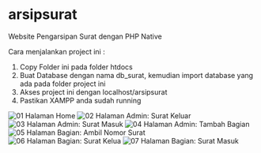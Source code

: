 # arsipsurat

Website Pengarsipan Surat dengan PHP Native

Cara menjalankan project ini :

1. Copy Folder ini pada folder htdocs
2. Buat Database dengan nama db_surat, kemudian import database yang ada pada folder project ini
3. Akses project ini dengan localhost/arsipsurat
4. Pastikan XAMPP anda sudah running

![01 Halaman Home](https://github.com/RifkiCS29/arsipsurat/blob/master/img/screenshots/Gedung-KPU.png)
![02 Halaman Admin: Surat Keluar](https://github.com/RifkiCS29/arsipsurat/blob/master/img/screenshots/admin%20surat%20keluar.png)
![03 Halaman Admin: Surat Masuk](https://github.com/RifkiCS29/arsipsurat/blob/master/img/screenshots/admin%20surat%20masuk.png)
![04 Halaman Admin: Tambah Bagian](https://github.com/RifkiCS29/arsipsurat/blob/master/img/screenshots/admin%20tambah%20bagian.png)
![05 Halaman Bagian: Ambil Nomor Surat](https://github.com/RifkiCS29/arsipsurat/blob/master/img/screenshots/bagian%20ambil%20nomor%20surat.png)
![06 Halaman Bagian: Surat Kelua](https://github.com/RifkiCS29/arsipsurat/blob/master/img/screenshots/bagian%20surat%20keluar.png)
![07 Halaman Bagian: Surat Masuk](https://github.com/RifkiCS29/arsipsurat/blob/master/img/screenshots/bagian%20surat%20masuk.png)
